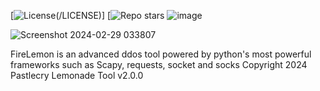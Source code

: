 [![License](https://img.shields.io/github/license/Pastlecry/FireLemon?style=flat-square&color=magenta)(/LICENSE)]
[![Repo stars](https://img.shields.io/github/stars/Pastlecry/FireLemon?style=flat-square&color=magenta)
![image](https://github.com/Pastlecry/FireLemon/assets/93829550/24980aec-99b4-4ef1-8978-8b66acc07d90)


![Screenshot 2024-02-29 033807](https://github.com/Pastlecry/FireLemon/assets/93829550/560290af-de13-4155-89b2-c7fddd988709)

FireLemon is an advanced ddos tool powered by python's most powerful frameworks such as Scapy, requests, socket and socks
Copyright 2024 Pastlecry 
Lemonade Tool v2.0.0

